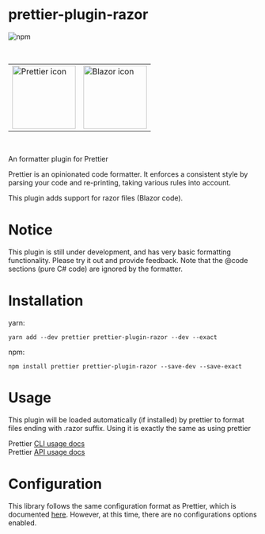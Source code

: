 # prettier-plugin-razor

![npm](https://img.shields.io/npm/v/prettier-plugin-razor)

<br>
<table>
  <tr>
    <td><img src="https://prettier.io/icon.png" alt="Prettier icon" width="128" height="128"></td>
    <td><img src="https://upload.wikimedia.org/wikipedia/commons/d/d0/Blazor.png" alt="Blazor icon" width="128" height="128"></td>
  </tr>
</table>
<br>

An formatter plugin for Prettier

Prettier is an opinionated code formatter. It enforces a consistent style by parsing your code and re-printing, taking various rules into account.

This plugin adds support for razor files (Blazor code).

# Notice
This plugin is still under development, and has very basic formatting functionality.  Please try it out and provide feedback.  Note that the @code sections (pure C# code) are ignored by the formatter.

# Installation
yarn:

    yarn add --dev prettier prettier-plugin-razor --dev --exact


npm:

    npm install prettier prettier-plugin-razor --save-dev --save-exact

# Usage
This plugin will be loaded automatically (if installed) by prettier to format files ending with .razor suffix. Using it is exactly the same as using prettier

Prettier [CLI usage docs](https://prettier.io/docs/en/cli.html)<br>
Prettier [API usage docs](https://prettier.io/docs/en/api.html)

# Configuration
This library follows the same configuration format as Prettier, which is documented [here](https://prettier.io/docs/en/configuration.html).  However, at this time, there are no configurations options enabled.
